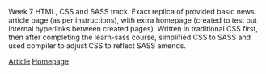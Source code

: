Week 7 HTML, CSS and SASS track. Exact replica of provided basic news article page (as per instructions), with extra homepage (created to test out internal hyperlinks between created pages). Written in traditional CSS first, then after completing the learn-sass course, simplified CSS to SASS and used compiler to adjust CSS to reflect SASS amends.

<a href="DLN-article.html">Article</a>
<a href="DLN-home.html">Homepage</a>